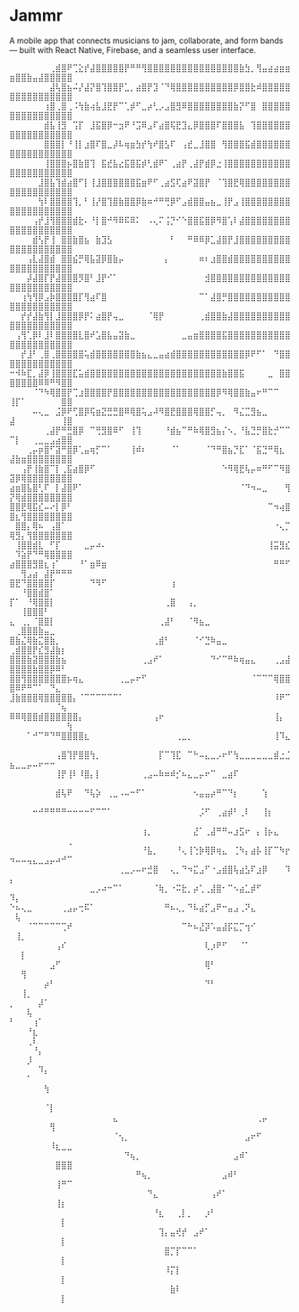 # Jammr
A mobile app that connects musicians to jam, collaborate, and form bands — built with React Native, Firebase, and a seamless user interface.


⠀⠀⠀⠀⠀⠀⠀⢀⣾⣿⠟⢉⣕⡞⣼⣿⣿⣿⣿⣿⡟⠛⠛⢻⣿⣿⣿⣿⣿⣿⣿⣿⣿⣿⣿⣿⣿⣿⣿⣿⣷⣳⡀⢻⣤⣴⣴⣶⣶⣶⣿⣿⣷⣤⣼⣿⣿⣿⣿⣿
⠀⠀⠀⠀⠀⠀⠀⣼⢧⣿⣦⠬⡜⣼⡝⣿⢹⣿⣿⡟⣁⡀⣴⣿⡟⣹⠈⠙⢿⣿⣿⣿⣿⣿⣿⣿⣿⣿⣿⡿⣿⣿⣗⠾⣿⣿⣿⣿⣿⣿⣿⣿⣿⣿⣿⣿⣿⣿⣿⣿
⠀⠀⠀⠀⠀⠀⢰⣿⢀⣿⢀⠨⢳⣷⢴⣧⣸⣟⡟⠉⢁⡾⠋⣀⡴⢃⡠⣠⣿⣻⠿⣿⣿⣿⣿⣿⣿⣿⣿⣷⡝⠋⣿⠀⣿⣿⣿⣿⣿⣿⣿⣿⣿⣿⣿⣿⣿⣿⣿⣿
⠀⠀⠀⠀⠀⠀⣾⣧⢸⣻⠀⢩⡏⠀⣸⣯⣿⡿⠒⣲⠟⠘⣩⠿⣠⠏⣴⣿⢯⣟⣹⣄⡿⣿⣿⣿⠏⣿⣿⣿⣧⠀⢹⣿⣿⣿⣿⣿⣿⣿⣿⣿⣿⣿⣿⣿⣿⣿⣿⣿
⠀⠀⠀⠀⠀⠀⣿⣿⣿⡇⠘⢸⡇⣰⣿⠏⣿⣀⡼⠧⢶⣶⣳⡞⢳⠞⣿⣣⠏⠀⢠⣞⣀⣸⣿⣿⠀⢻⣿⣿⣿⣯⣾⣿⣿⣿⣿⣿⣿⣿⣿⣿⣿⣿⣿⣿⣿⣿⣿⣿
⠀⠀⠀⠀⠀⠀⢸⣿⣿⣿⡦⣿⣷⣿⢹⠀⣯⣞⣧⣔⣯⣿⣯⡾⢃⣾⠟⠁⢀⣴⡟⢀⣼⡟⣾⡿⣐⢸⣿⣿⣿⣿⣿⣿⣿⣿⣿⣿⣿⣿⣿⣿⣿⣿⣿⣿⣿⣿⣿⣿
⠀⠀⠀⠀⠀⣸⣿⣧⢹⣾⣴⣿⠋⡇⢸⣸⣿⣿⣿⣿⣿⣿⣯⣶⠟⠋⢀⣴⣫⢏⣴⠟⣽⣿⡟⠀⠈⢹⣿⣟⢿⣿⣿⣿⣿⣿⣿⣿⣿⣿⣿⣿⣿⣿⣿⣿⣿⣿⣿⣿
⠀⠀⠀⠀⠀⢳⠇⣿⣿⣿⣿⢹⡀⠃⢸⡜⣿⢹⣿⣷⣿⣿⡿⣷⠶⠚⠛⢛⡿⠋⣠⣾⣿⣿⣤⣦⣀⢸⡟⣠⢸⣿⣿⣿⣿⣿⣿⣿⣿⣿⣿⣿⣿⣿⣿⣿⣿⣿⣿⣿
⠀⠀⠀⠀⢠⡞⣸⢻⣿⣿⣿⣾⣗⠄⠘⡇⣿⠚⠻⠿⠯⠿⠅⠀⠠⢄⠍⢨⡙⠊⠑⣿⣿⣯⣿⡿⠻⣿⢡⠇⣼⣿⣿⣿⣿⣿⣿⣿⣿⣿⣿⣿⣿⣿⣿⣿⣿⣿⣿⣿
⠀⠀⠀⠀⣾⢣⡟⢸⠀⣿⣿⣷⣿⣦⠀⣷⣹⣣⠀⠀⠀⠀⠀⠀⠀⠀⠀⠀⠃⠀⠀⠛⠿⠿⡿⣁⣼⣿⡟⣸⣿⣿⣿⣿⣿⣿⣿⣿⣿⣿⣿⣿⣿⣿⣿⣿⣿⣿⣿⣿
⠀⠀⠀⢠⣇⣼⣿⣾⠀⣿⣿⣮⡛⢿⣧⣽⡿⣿⣷⡤⠀⠀⠀⠀⠀⠀⠀⡄⠀⠀⠀⠀⠀⠶⠆⣰⣿⣿⣾⣿⣿⣿⣿⣿⣿⣿⣿⣿⣿⣿⣿⣿⣿⣿⣿⣿⣿⣿⣿⣿
⠀⠀⠀⡼⣼⣿⡏⡟⣼⣿⣿⣿⡻⣿⠃⣸⡟⠊⠁⠀⠀⠀⠀⠀⠀⠀⠀⠀⠀⠀⠀⠀⠀⠀⣺⣿⣿⣿⣿⣿⣿⣿⣿⣿⣿⣿⣿⣿⣿⣿⣿⣿⣿⣿⣿⣿⣿⣿⣿⣿
⠀⠀⢰⢳⢻⡿⣠⡷⣿⣿⣿⣿⡏⢻⣴⠏⣿⠀⠀⠀⠀⠀⠀⠀⠀⠀⠀⠀⠀⠀⠀⠀⠀⠉⠁⣼⣿⡛⣿⣿⣿⣿⣿⣿⣿⣿⣿⣿⣿⣿⣿⣿⣿⣿⣿⣿⣿⣿⣿⣿
⠀⠀⡞⡞⣼⣷⢻⡇⣸⣿⣿⣿⡿⡟⠅⣴⣿⡟⢤⣀⠀⠀⠀⠀⠈⢿⡟⠀⠀⠀⠀⠀⠀⢀⣾⣿⣿⣷⣼⣿⣿⣿⣿⣿⣿⣿⣿⣿⣿⣿⣿⣿⣿⣿⣿⣿⣿⣿⣿⣿
⠀⢠⢻⢁⡿⠇⣸⠇⣿⣿⣿⣿⣇⣿⠞⣡⣿⣧⣤⣽⣷⣀⠀⠀⠀⠀⠀⠀⠀⠀⣀⣤⣶⣿⣿⣿⣿⣯⣿⣿⣿⣿⣿⣿⣿⣿⣿⣿⣿⣿⣿⣿⣿⣿⣿⣿⣿⣿⣿⣿
⠀⠀⡞⣸⠃⢀⣿⢀⣿⣿⣿⣿⣿⢥⣾⣿⣿⣿⣿⣿⣿⣿⣷⣦⣄⣀⣤⣴⣾⣿⣿⣿⣿⣿⣿⣿⣿⣿⣿⣿⣿⡿⠟⠋⠁⠀⠙⣿⣿⣿⣿⣿⣿⣿⣿⣿⣿⣿⣿⣿
⠒⠺⠷⣏⡀⣼⡿⢸⣿⣿⣿⣏⣥⣾⣿⣿⣿⣿⣿⣿⣿⣿⣿⣿⣿⣿⣿⣿⣿⣿⣿⣿⣿⣿⣿⣿⣿⣷⣿⣿⣯⠀⠀⠀⠀⣀⠀⣿⣿⣿⣿⣿⣿⣿⠿⠿⠛⠻⣿⣿
⠀⠀⠀⠀⠈⠙⠳⢿⣿⣿⡟⢉⣰⣿⣿⣿⣿⡟⣿⣿⣿⣿⣿⣿⣿⣿⣿⣿⣿⣿⣿⣿⣿⣿⣿⣿⡿⠻⢿⣿⣿⣷⣤⠖⠛⠉⠉⠀⠀⢸⡏⠁⠀⠀⠀⠀⠀⠀⣿⣿
⠀⠀⠀⠀⠤⢄⣀⠀⣨⡿⠟⢋⣿⡿⢯⣶⣝⣛⣛⣿⠿⢿⣿⢥⣠⠼⠻⣿⣟⣿⣿⣿⢿⣿⣿⡋⢤⡀⠀⠻⣌⣉⣻⣦⣀⠀⠀⠀⠀⣼⠀⠀⠀⠀⠀⠀⠀⠀⢸⣿
⠀⠀⠀⠀⠀⠀⢀⣼⡟⠛⣛⣿⡿⠀⠉⢛⣻⣿⠿⠋⠀⢸⢹⠀⠀⠀⠀⠘⣾⣦⠉⠛⠷⢿⣿⣻⣦⡌⠢⡀⠘⣧⣙⡛⣿⣗⡚⠉⠉⠉⡇⠀⠀⢀⣀⣀⣠⣴⣿⣿
⠀⠀⠀⢀⡤⡶⣿⠋⣽⠛⣿⡿⢁⣤⢶⡋⠉⠁⠀⠀⠀⢸⠾⠆⠀⠀⠀⠀⠈⠁⠀⠀⠀⠀⠈⠙⠛⣿⣦⡙⣏⠁⠈⣯⣙⠛⢿⣆⠀⣼⣷⣶⣿⣿⣿⣿⣿⣿⣿⣿
⠀⠀⢠⡟⢸⣷⣿⠉⡇⢀⣯⣴⣿⡿⠋⠀⠀⠀⠀⠀⠀⠀⠀⠀⠀⠀⠀⠀⠀⠀⠀⠀⠀⠀⠀⠀⠀⠑⠻⢿⣟⢧⡤⠶⠛⠋⠉⠻⣿⣽⡿⢿⣿⣿⣿⣿⣿⣿⣿⣿
⣴⣶⣿⣧⣿⢃⠏⠀⡇⣼⣿⠟⠁⠀⠀⠀⠀⠀⠀⠀⠀⠀⠀⠀⠀⠀⠀⠀⠀⠀⠀⠀⠀⠀⠀⠀⠀⠀⠀⠀⠈⠙⠲⠤⣀⠀⠀⠀⢻⡝⢿⣾⣿⣿⣿⣿⣿⣿⣿⣿
⣿⣿⣟⢿⣯⣎⠤⠔⡇⡿⠃⠀⠀⠀⠀⠀⠀⠀⠀⠀⠀⠀⠀⠀⠀⠀⠀⠀⠀⠀⠀⠀⠀⠀⠀⠀⠀⠀⠀⠀⠀⠀⠀⠀⠀⠉⠲⢴⣿⣿⣆⢻⣿⣿⣿⣿⣿⣿⣿⣿
⠀⣿⣿⡄⢿⠦⠀⢠⣿⠁⠀⠀⠀⠀⠀⠀⠀⠀⠀⠀⠀⠀⠀⠀⠀⠀⠀⠀⠀⠀⠀⠀⠀⠀⠀⠀⠀⠀⠀⠀⠀⠀⠀⠀⠀⠀⠐⢄⡉⢿⣻⡄⢻⣿⣿⣿⣿⣿⣿⣿
⠀⢸⣿⣿⣾⣇⠀⠋⡏⠀⠀⠀⠀⣀⡤⠴⠄⠀⠀⠀⠀⠀⠀⠀⠀⠀⠀⠀⠀⠀⠀⠀⠀⠀⠀⠀⠀⠀⠀⠀⠀⠀⠀⠀⠀⢸⣭⣻⣎⠀⠹⣵⡟⠙⠛⢿⣿⣿⣿⣿
⣴⣿⣿⣿⣻⣿⣆⢰⠁⠀⠀⠀⠘⠁⣶⠿⣶⠀⠀⠀⠀⠀⠀⠀⠀⠀⠀⠀⠀⠀⠀⠀⠀⠀⠀⠀⠀⠀⠀⠀⠀⠀⠀⠀⠀⠀⠛⠛⠋⠀⠀⢻⣠⣴⠀⣼⡟⠛⠛⠛
⣿⣟⠙⣿⣿⣿⣿⡏⠀⠀⠀⠀⠀⠀⠙⠻⠋⠀⠀⠀⠀⠀⠀⠀⠀⠀⠀⠀⢰⠀⠀⠀⠀⠀⠀⠀⠀⠀⠀⠀⠀⠀⠀⠀⠀⠀⠀⠀⠀⠀⠀⠘⣿⣿⣾⣿⠁⠀⠀⠀
⡏⠁⠀⠘⢿⣿⣿⡇⠀⠀⠀⠀⠀⠀⠀⠀⠀⠀⠀⠀⠀⠀⠀⠀⠀⠀⠀⢀⣿⠀⠀⢠⡀⠀⠀⠀⠀⠀⠀⠀⠀⠀⠀⠀⠀⠀⠀⠀⠀⠀⠀⢸⣿⣿⣿⠃⠀⠀⠀⠀
⣄⠀⢀⡀⠈⣿⣿⡇⠀⠀⠀⠀⠀⠀⠀⠀⠀⠀⠀⠀⠀⠀⠀⠀⠀⠀⢀⣼⠃⠀⠀⠈⠻⣦⣀⠀⠀⠀⠀⠀⠀⠀⠀⠀⠀⠀⠀⠀⠀⠀⢀⣿⣿⣿⣷⣤⣀⠀⠀⠀
⣿⣷⣌⢿⣷⣍⣿⣷⡀⠀⠀⠀⠀⠀⠀⠀⠀⠀⠀⠀⠀⠀⠀⠀⠀⢀⣾⠃⠀⠀⠀⠀⠈⠊⣙⠷⣤⣀⠀⠀⠀⠀⠀⠀⠀⠀⠀⠀⠀⢀⣾⣿⣿⡟⣎⣻⣼⣷⡆⠀
⣿⣿⣿⣷⣽⣿⣿⣿⣷⣦⠀⠀⠀⠀⠀⠀⠀⠀⠀⠀⠀⠀⠀⢀⣠⠞⠁⠀⠀⠀⠀⠀⠀⠀⠀⠙⠊⠉⠛⠷⢶⣤⣄⠀⠀⠀⢀⣠⣼⣿⣿⣿⣿⣷⣿⣿⡿⠿⠃⠀
⣿⣿⢻⣿⣿⣿⣿⣿⣿⣿⡦⢶⣄⠀⠀⠀⠀⠀⠀⢀⣀⡤⠖⠋⠀⠀⠀⠀⠀⠀⠀⠀⠀⠀⠀⠀⠀⠀⠀⠀⠀⠀⠈⠉⠉⠉⢿⣿⣿⣿⠿⠟⠛⠉⠁⠀⠙⣄⠀⠀
⣸⣷⣿⣿⣿⢿⣿⣿⣿⣿⣿⡄⠈⠉⠉⠉⠉⠉⠉⠁⠀⠀⠀⠀⠀⠀⠀⠀⠀⠀⠀⠀⠀⠀⠀⠀⠀⠀⠀⠀⠀⠀⠀⠀⠀⠀⠸⠟⠉⠀⠀⠀⠀⠀⠀⠀⠀⠈⢦⠀
⠿⠿⢿⣿⣿⣾⣿⣿⣿⣿⣿⣿⡄⠀⠀⠀⠀⠀⠀⠀⠀⠀⠀⠀⠀⢠⠖⠀⠀⠀⠀⠀⠀⠀⠀⠀⠀⠀⠀⠀⠀⠀⠀⠀⠀⠀⢸⡄⠀⠀⠀⠀⠀⠀⠀⠀⠀⠀⠀⢳
⠀⠀⠀⠁⠚⠉⠛⠙⠛⣿⣿⣿⣿⣆⠀⠀⠀⠀⠀⠀⠀⠀⠀⠀⠀⠀⠀⠀⠀⢀⣀⡀⠀⠀⠀⠀⠀⠀⠀⠀⠀⠀⠀⠀⠀⠀⢸⠹⣄⠀⠀⠀⠀⠀⠀⠀⠀⠀⠀⠀
⠀⠀⠀⠀⠀⠀⠀⠀⢠⣿⢹⡟⣿⣿⢳⡀⠀⠀⠀⠀⠀⠀⠀⠀⠀⠀⡏⠉⢹⣏⠀⠉⠓⠤⣄⣀⡠⠖⠋⢳⣀⣀⣀⣀⣀⣀⣾⣐⣈⣦⣀⣀⡤⠤⠖⠒⠒⠀⠀⠀
⠀⠀⠀⠀⠀⠀⠀⠀⢸⡟⢸⠇⠸⣿⡄⡇⠀⠀⠀⠀⠀⠀⠀⢀⣠⠤⠷⠶⠾⡊⠦⣄⣀⡤⠖⠉⠀⣀⣴⠏⠀⠀⠀⠀⠀⠀⠀⠀⠀⠀⠀⠀⠀⠀⠀⠀⠀⠀⠀⠀
⠀⠀⠀⠀⠀⠀⠀⠀⣾⢧⠟⠀⠀⠙⢧⡵⠀⢀⣀⠠⠤⠒⠋⠁⠀⠀⠀⠀⠀⠀⠀⠀⠢⣤⣤⡴⠛⠉⠙⡆⠀⠀⠀⠀⢱⠀⠀⠀⠀⠀⠀⠀⠀⠀⠀⠀⠀⠀⠀⠀
⠀⠀⠀⠀⠒⠚⠛⠛⠛⠛⠒⠒⠒⠒⠋⠉⠉⠁⠀⠀⠀⠀⠀⠀⠀⠀⠀⠀⠀⠀⠀⠀⠀⡨⠋⠀⢀⣴⡾⠃⢀⠇⠀⠀⢸⡆⠀⠀⠀⠀⠀⠀⠀⠀⠀⠀⠀⠀⠀⠀
⠀⠀⠀⠀⠀⠀⠀⠀⠀⠀⠀⠀⠀⠀⠀⠀⠀⠀⠀⠀⠀⠀⠀⢰⡀⠀⠀⠀⠀⠀⠀⠀⣜⠁⢀⣼⠛⠛⠤⣰⣫⠖⠀⡄⢸⡦⣄⠀⠀⠀⠀⠀⠀⠀⠀⠀⠀⠀⠀⢀
⠀⠀⠀⠀⠀⠀⠀⠀⠀⠀⠀⠀⠀⠀⠀⠀⠀⠀⠀⠀⠀⠀⠀⠘⣧⡀⠀⠀⠀⠘⢄⢸⢑⡷⢿⡿⢶⣄⠀⢈⠳⡄⣴⡧⢸⡏⠉⠳⡖⠲⠤⠤⢤⣄⣀⣠⡤⠴⠚⠉
⠀⠀⠀⠀⠀⠀⠀⠀⠀⠀⠀⠀⠀⠀⠀⠀⠀⠀⠀⢀⣀⡠⠤⠖⣚⣿⠀⠀⢄⡀⠙⠲⣍⣠⠋⠐⣠⣾⣿⢧⣴⣣⠏⣰⡿⠀⠀⠀⠹⡄⠀⠀⠀⠀⠀⠀⠀⠀⠀⠀
⠀⠀⠀⠀⠀⠀⠀⠀⠀⠀⠀⠀⠀⠀⣀⡠⠴⠒⠉⠁⠀⠀⠀⠀⠀⠈⢷⡀⠐⠭⣗⡀⡴⢁⢀⣼⣿⠂⠉⠢⣴⣁⡾⠋⠀⠀⠀⠀⠀⠹⡄⠀⠀⠀⠀⠀⠀⠀⠀⠀
⠑⠦⢄⣀⠀⠀⠀⠀⠀⢀⣠⡤⢒⠯⠁⠀⠀⠀⠀⠀⠀⠀⠀⠀⠀⠀⠀⠛⠦⢄⡀⠙⠧⣴⡋⣠⠟⠒⣤⣠⢀⠝⣄⠀⠀⠀⠀⠀⠀⠀⢧⠀⠀⠀⠀⠀⠀⠀⠀⠀
⠀⠀⠀⠈⠉⠉⠉⠉⠉⢉⠞⠀⠀⠀⠀⠀⠀⠀⠀⠀⠀⠀⠀⠀⠀⠀⠀⠀⠀⠀⠉⠓⠦⣜⡽⠡⣤⣼⡯⣍⡉⢲⠊⠀⠀⠀⠀⠀⠀⠀⢸⡀⠀⠀⠀⠀⠀⠀⠀⠀
⠀⠀⠀⠀⠀⠀⠀⠀⢠⠎⠀⠀⠀⠀⠀⠀⠀⠀⠀⠀⠀⠀⠀⠀⠀⠀⠀⠀⠀⠀⠀⠀⠀⠀⢇⡰⠟⠋⠀⠀⠈⠁⠀⠀⠀⠀⠀⠀⠀⠀⠀⡇⠀⠀⠀⠀⠀⠀⠀⠀
⠀⠀⠀⠀⠀⠀⠀⣠⠋⠀⠀⠀⠀⠀⠀⠀⠀⠀⠀⠀⠀⠀⠀⠀⠀⠀⠀⠀⠀⠀⠀⠀⠀⠀⢿⠃⠀⠀⠀⠀⠀⠀⠀⠀⠀⠀⠀⠀⠀⠀⠀⢻⠀⠀⠀⠀⠀⠀⠀⠀
⠀⠀⠀⠀⠀⠀⡴⠃⠀⠀⠀⠀⠀⠀⠀⠀⠀⠀⠀⠀⠀⠀⠀⠀⠀⠀⠀⠀⠀⠀⠀⠀⠀⠀⠙⠃⠀⠀⠀⠀⠀⠀⠀⠀⠀⠀⠀⠀⠀⠀⠀⢸⡀⠀⠀⠀⠀⠀⠀⠀
⡀⠀⠀⠀⠀⡼⠁⠀⠀⠀⠀⠀⠀⠀⠀⠀⠀⠀⠀⠀⠀⠀⠀⠀⠀⠀⠀⠀⠀⠀⠀⠀⠀⠀⠀⠀⠀⠀⠀⠀⠀⠀⠀⠀⠀⠀⠀⠀⠀⠀⠀⠀⢧⠀⠀⠀⠀⠀⠀⠀
⠃⠀⠀⠀⢰⠁⠀⠀⠀⠀⠀⠀⠀⠀⠀⠀⠀⠀⠀⠀⠀⠀⠀⠀⠀⠀⠀⠀⠀⠀⠀⠀⠀⠀⠀⠀⠀⠀⠀⠀⠀⠀⠀⠀⠀⠀⠀⠀⠀⠀⠀⠀⠘⣆⠀⠀⠀⠀⠀⠀
⠀⠀⠀⢀⠇⠀⠀⠀⠀⠀⠀⠀⠀⠀⠀⠀⠀⠀⠀⠀⠀⠀⠀⠀⠀⠀⠀⠀⠀⠀⠀⠀⠀⠀⠀⠀⠀⠀⠀⠀⠀⠀⠀⠀⠀⠀⠀⠀⠀⠀⠀⠀⠀⠘⡄⠀⠀⠀⠀⠀
⠀⠀⠀⡸⠀⠀⠀⠀⠀⠀⠀⠀⠀⠀⠀⠀⠀⠀⠀⠀⠀⠀⠀⠀⠀⠀⠀⠀⠀⠀⠀⠀⠀⠀⠀⠀⠀⠀⠀⠀⠀⠀⠀⠀⠀⠀⠀⠀⠀⠀⠀⠀⠀⠀⠹⡄⠀⠀⠀⠀
⠀⠀⠀⠁⠀⠀⠀⠀⠀⠀⠀⠀⠀⠀⠀⠀⠀⠀⠀⠀⠀⠀⠀⠀⠀⠀⠀⠀⠀⠀⠀⠀⠀⠀⠀⠀⠀⠀⠀⠀⠀⠀⠀⠀⠀⠀⠀⠀⠀⠀⠀⠀⠀⠀⠀⢳⠀⠀⠀⠀
⠀⠀⠀⠀⠀⠀⠀⠀⠀⠀⠀⠀⠀⠀⠀⠀⠀⠀⠀⠀⠀⠀⠀⠀⠀⠀⠀⠀⠀⠀⠀⠀⠀⠀⠀⠀⠀⠀⠀⠀⠀⠀⠀⠀⠀⠀⠀⠀⠀⠀⠀⠀⠀⠀⠀⠈⡇⠀⠀⠀
⠀⠀⠀⠀⠀⠀⠀⠀⠀⠀⠀⠀⠀⠀⠀⠀⠀⠀⣄⠀⠀⠀⠀⠀⠀⠀⠀⠀⠀⠀⠀⠀⠀⠀⠀⠀⠀⠀⠀⠀⠀⠀⠀⢀⡤⠀⠀⠀⠀⠀⠀⠀⠀⠀⠀⠀⢻⠀⠀⠀
⠀⠀⠀⠀⠀⠀⠀⠀⠀⠀⠀⠀⠀⠀⠀⠀⠀⠀⠈⢢⡀⠀⠀⠀⠀⠀⠀⠀⠀⠀⠀⠀⠀⠀⠀⠀⠀⠀⠀⠀⠀⣠⠖⠋⠀⠀⠀⠀⠀⠀⠀⠀⠀⠀⠀⠀⠸⣆⣀⣀
⠀⠀⠀⠀⠀⠀⠀⠀⠀⠀⠀⠀⠀⠀⠀⠀⠀⠀⠀⠀⠙⢦⡀⠀⠀⠀⠀⠀⠀⠀⠀⠀⠀⠀⠀⠀⠀⠀⠀⣠⠾⠁⠀⠀⠀⠀⠀⠀⠀⠀⠀⠀⠀⠀⠀⠀⠀⣿⣿⣿
⠀⠀⠀⠀⠀⠀⠀⠀⠀⠀⠀⠀⠀⠀⠀⠀⠀⠀⠀⠀⠀⠀⠛⢦⡀⠀⠀⠀⠀⠀⠀⠀⠀⠀⠀⠀⠀⣠⠾⠃⠀⠀⠀⠀⠀⠀⠀⠀⠀⠀⠀⠀⠀⠀⠀⠀⠀⢸⠛⠉
⠀⠀⠀⠀⠀⠀⠀⠀⠀⠀⠀⠀⠀⠀⠀⠀⠀⠀⠀⠀⠀⠀⠀⠀⠙⣄⠀⠀⠀⠀⠀⠀⠀⠀⠀⢠⠞⠁⠀⠀⠀⠀⠀⠀⠀⠀⠀⠀⠀⠀⠀⠀⠀⠀⠀⠀⠀⢸⡆⠀
⠀⠀⠀⠀⠀⠀⠀⠀⠀⠀⠀⠀⠀⠀⠀⠀⠀⠀⠀⠀⠀⠀⠀⠀⠀⠘⣆⠀⠀⢀⡇⡀⠀⠀⡰⠃⠀⠀⠀⠀⠀⠀⠀⠀⠀⠀⠀⠀⠀⠀⠀⠀⠀⠀⠀⠀⠀⠀⡇⠀
⠀⠀⠀⠀⠀⠀⠀⠀⠀⠀⠀⠀⠀⠀⠀⠀⠀⠀⠀⠀⠀⠀⠀⠀⠀⠀⢹⡄⣤⢞⡞⠀⣠⠞⠁⠀⠀⠀⠀⠀⠀⠀⠀⠀⠀⠀⠀⠀⠀⠀⠀⠀⠀⠀⠀⠀⠀⠀⡇⠀
⠀⠀⠀⠀⠀⠀⠀⠀⠀⠀⠀⠀⠀⠀⠀⠀⠀⠀⠀⠀⠀⠀⠀⠀⠀⠀⠀⣿⡉⡏⠉⠉⠁⠀⠀⠀⠀⠀⠀⠀⠀⠀⠀⠀⠀⠀⠀⠀⠀⠀⠀⠀⠀⠀⠀⠀⠀⠀⡇⠀
⠀⠀⠀⠀⠀⠀⠀⠀⠀⠀⠀⠀⠀⠀⠀⠀⠀⠀⠀⠀⠀⠀⠀⠀⠀⠀⠀⠸⡍⡇⠀⠀⠀⠀⠀⠀⠀⠀⠀⠀⠀⠀⠀⠀⠀⠀⠀⠀⠀⠀⠀⠀⠀⠀⠀⠀⠀⠀⡇⠀
⠀⠀⠀⠀⠀⠀⠀⠀⠀⠀⠀⠀⠀⠀⠀⠀⠀⠀⠀⠀⠀⠀⠀⠀⠀⠀⠀⠀⣷⠇⠀⠀⠀⠀⠀⠀⠀⠀⠀⠀⠀⠀⠀⠀⠀⠀⠀⠀⠀⠀⠀⠀⠀⠀⠀⠀⠀⠀⡇⠀
